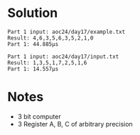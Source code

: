 # Solution

```text
Part 1 input: aoc24/day17/example.txt
Result: 4,6,3,5,6,3,5,2,1,0
Part 1: 44.885µs

Part 1 input: aoc24/day17/input.txt
Result: 1,3,5,1,7,2,5,1,6
Part 1: 14.557µs
```

# Notes

- 3 bit computer
- 3 Register A, B, C of arbitrary precision
